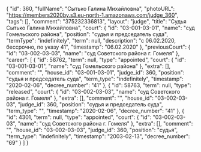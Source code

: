 {
    "id": 360,
    "fullName": "Сытько Галина Михайловна",
    "photoURL": "https://members2020by.s3.eu-north-1.amazonaws.com/judge_360",
    "tags": [],
    "comment": "375232336813",
    "layout": "judge",
    "title": "Судья Сытько Галина Михайловна",
    "court": {
        "id": "03-001-03-01",
        "name": "суд Гомельского района",
        "position": "судья и председатель суда",
        "termType": "indefinitely",
        "term": null,
        "description": "c 06.02.2020, бессрочно, по указу 41",
        "timestamp": "06.02.2020"
    },
    "previousCourt": {
        "id": "03-002-03-03",
        "name": "суд Советского района г. Гомеля"
    },
    "career": [
        {
            "id": 58762,
            "term": null,
            "type": "appointed",
            "court": {
                "id": "03-001-03-01",
                "name": "суд Гомельского района"
            },
            "extra": [],
            "comment": "",
            "house_id": "03-001-03-01",
            "judge_id": 360,
            "position": "судья и председатель суда",
            "term_type": "indefinitely",
            "timestamp": "2020-02-06",
            "decree_number": "41"
        },
        {
            "id": 58763,
            "term": null,
            "type": "released",
            "court": {
                "id": "03-002-03-03",
                "name": "суд Советского района г. Гомеля"
            },
            "extra": [],
            "comment": "",
            "house_id": "03-002-03-03",
            "judge_id": 360,
            "position": "судья и председатель суда",
            "term_type": "",
            "timestamp": "2020-02-06",
            "decree_number": "41"
        },
        {
            "id": 4301,
            "term": null,
            "type": "appointed",
            "court": {
                "id": "03-002-03-03",
                "name": "суд Советского района г. Гомеля"
            },
            "extra": [],
            "comment": "",
            "house_id": "03-002-03-03",
            "judge_id": 360,
            "position": "судья",
            "term_type": "indefinitely",
            "timestamp": "2003-02-13",
            "decree_number": "69"
        }
    ]
}